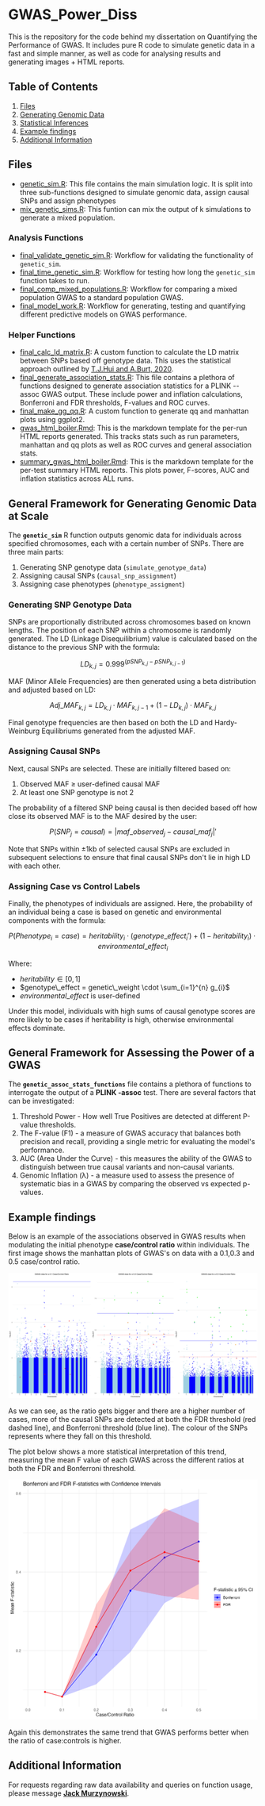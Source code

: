 # GWAS_Power_Diss
This is the repository for the code behind my dissertation on Quantifying the Performance of GWAS. It includes pure R code to simulate genetic data in a fast and simple manner, as well as code for analysing results and generating images + HTML reports.

## Table of Contents

1. [Files](#files)
2. [Generating Genomic Data](#general-framework-for-generating-genomic-data-at-scale)
3. [Statistical Inferences](#general-framework-for-assessing-the-power-of-a-gwas)
4. [Example findings](#example-findings)
5. [Additional Information](#additional-information)


## Files
- [genetic_sim.R](./genetic_sim.R): This file contains the main simulation logic. It is split into three sub-functions designed to simulate genomic data, assign causal SNPs and assign phenotypes
- [mix_genetic_sims.R](./mix_genetic_sims.R): This funtion can mix the output of k simulations to generate a mixed population.

### Analysis Functions
- [final_validate_genetic_sim.R](./Analysis_Functions/fnal_validate_genetic_sim.R): Workflow for validating the functionality of `genetic_sim`.
- [final_time_genetic_sim.R](./Analysis_Functions/fnal_time_genetic_sim.R): Workflow for testing how long the `genetic_sim` function takes to run.
- [final_comp_mixed_populations.R](./Analysis_Functions/fnal_comp_mixed_populations.R): Workflow for comparing a mixed population GWAS to a standard population GWAS.
- [final_model_work.R](./Analysis_Functions/fnal_model_work.R): Workflow for generating, testing and quantifying different predictive models on GWAS performance.

### Helper Functions
- [final_calc_ld_matrix.R](./Helper_Functions/fnal_calc_ld_matrix.R): A custom function to calculate the LD matrix between SNPs based off genotype data. This uses the statistical approach outlined by [T.J.Hui and A.Burt, 2020](https://bmcgenomdata.biomedcentral.com/articles/10.1186/s12863-020-0818-9#citeas). 
- [final_generate_association_stats.R](./Helper_Functions/fnal_generate_association_stats.R): This file contains a plethora of functions designed to generate association statistics for a PLINK --assoc GWAS output. These include power and inflation calculations, Bonferroni and FDR thresholds, F-values and ROC curves.
- [final_make_gg_qq.R](./Helper_Functions/fnal_make_gg_qq.R): A custom function to generate qq and manhattan plots using ggplot2.
- [gwas_html_boiler.Rmd](./Helper_Functions/gwas_html_boiler.Rmd): This is the markdown template for the per-run HTML reports generated. This tracks stats such as run parameters, manhattan and qq plots as well as ROC curves and general association stats. 
- [summary_gwas_html_boiler.Rmd](./Helper_Functions/summary_gwas_html_boiler.Rmd): This is the markdown template for the per-test summary HTML reports. This plots power, F-scores, AUC and inflation statistics across ALL runs. 


## General Framework for Generating Genomic Data at Scale

The **`genetic_sim`** R function outputs genomic data for individuals across specified chromosomes, each with a certain number of SNPs. There are three main parts:

1. Generating SNP genotype data (`simulate_genotype_data`)
2. Assigning causal SNPs (`causal_snp_assignment`)
3. Assigning case phenotypes (`phenotype_assigment`)

### Generating SNP Genotype Data

SNPs are proportionally distributed across chromosomes based on known lengths. The position of each SNP within a chromosome is randomly generated. The LD (Linkage Disequilibrium) value is calculated based on the distance to the previous SNP with the formula:

$$ LD_{k,j} = 0.999^{(pSNP_{k,j} - pSNP_{k,j-1})} $$

MAF (Minor Allele Frequencies) are then generated using a beta distribution and adjusted based on LD:

$$ Adj\_MAF_{k,j} = LD_{k,j} \cdot MAF_{k,j-1} + (1 - LD_{k,j}) \cdot MAF_{k,j} $$

Final genotype frequencies are then based on both the LD and Hardy-Weinburg Equilibriums generated from the adjusted MAF. 

### Assigning Causal SNPs

Next, causal SNPs are selected. These are initially filtered based on:

1. Observed MAF $\geq$ user-defined causal MAF
2. At least one SNP genotype is not 2

The probability of a filtered SNP being causal is then decided based off how close its observed MAF is to the MAF desired by the user:

$$ P(SNP_j = causal) = \left| maf\_observed_j - causal\_maf_j \right|' $$

Note that SNPs within $\pm 1\text{kb}$ of selected causal SNPs are excluded in subsequent selections to ensure that final causal SNPs don't lie in high LD with each other.

### Assigning Case vs Control Labels

Finally, the phenotypes of individuals are assigned. Here, the probability of an individual being a case is based on genetic and environmental components with the formula:

$$
P(Phenotype_i = case) = heritability_i \cdot (genotype\_effect_i') + (1-heritability_i) \cdot environmental\_effect_i 
$$

Where:

- $heritability \in [0,1]$
- $genotype\_effect = genetic\_weight \cdot \sum_{i=1}^{n} g_{i}$
- $environmental\_effect$ is user-defined

Under this model, individuals with high sums of causal genotype scores are more likely to be cases if heritability is high, otherwise environmental effects dominate.

## General Framework for Assessing the Power of a GWAS

The **`genetic_assoc_stats_functions`** file contains a plethora of functions to interrogate the output of a **PLINK -assoc** test. There are several factors that can be investigated: 

1. Threshold Power - How well True Positives are detected at different P-value thresholds.
2. The F-value (F1) - a measure of GWAS accuracy that balances both precision and recall, providing a single metric for evaluating the model's performance.
3. AUC (Area Under the Curve) - this measures the ability of the GWAS to distinguish between true causal variants and non-causal variants.
4. Genomic Inflation (λ)  - a measure used to assess the presence of systematic bias in a GWAS by comparing the observed vs expected p-values. 

## Example findings

Below is an example of the associations observed in GWAS results when modulating the initial phenotype **case/control ratio** within individuals. The first image shows the manhattan plots of GWAS's on data with a 0.1,0.3 and 0.5 case/control ratio. 

![](example_images/cc_ratio_manhat_README_plot.png)

As we can see, as the ratio gets bigger and there are a higher number of cases, more of the causal SNPs are detected at both the FDR threshold (red dashed line), and Bonferroni threshold (blue line). The colour of the SNPs represents where they fall on this threshold.

The plot below shows a more statistical interpretation of this trend, measuring the mean F value of each GWAS across the different ratios at both the FDR and Bonferroni threshold. 

![](example_images/cc_ratio_fstat_README_plot.png)

Again this demonstrates the same trend that GWAS performs better when the ratio of case:controls is higher. 

## Additional Information
For requests regarding raw data availability and queries on function usage, please message **[Jack Murzynowski](mailto:jack.murzynowski@warwick.ac.uk)**.












